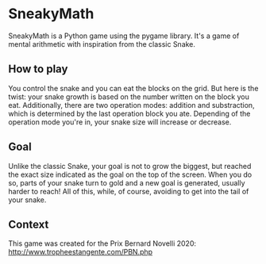 # SneakyMath
SneakyMath is a Python game using the pygame library.
It's a game of mental arithmetic with inspiration from the classic Snake.
## How to play
You control the snake and you can eat the blocks on the grid. But here is the twist: your snake growth is based on the number written on the block you eat. Additionally, there are two operation modes: addition and substraction, which is determined by the last operation block you ate. Depending of the operation mode you're in, your snake size will increase or decrease.
## Goal
Unlike the classic Snake, your goal is not to grow the biggest, but reached the exact size indicated as the goal on the top of the screen. When you do so, parts of your snake turn to gold and a new goal is generated, usually harder to reach! All of this, while, of course, avoiding to get into the tail of your snake.
## Context
This game was created for the Prix Bernard Novelli 2020:
http://www.tropheestangente.com/PBN.php
